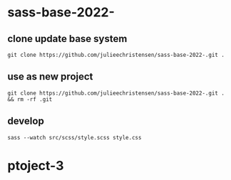 # sass-base-2022-

## clone update  base system
`git clone https://github.com/julieechristensen/sass-base-2022-.git .`
## use as new project 

`git clone https://github.com/julieechristensen/sass-base-2022-.git . && rm -rf .git`

## develop 
`sass --watch src/scss/style.scss style.css`
# ptoject-3
